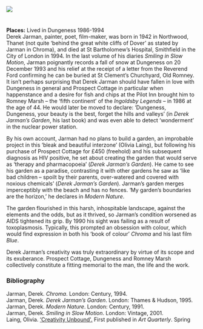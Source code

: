 <a href="https://dev.visual-essays.app"><img src="https://dev-visual-essays.netlify.app/images/ve-button.png"></a>
<param ve-config title="Derek Jarman (1942-1994)" author="Jeremy Page" layout="vtl" 
banner="images/Jarman2.jpg">
<param ve-entity eid="Q1506093" aliases="Romney Marsh">
<param ve-entity eid="Q2602144" aliases="Old Romney">
<param ve-entity eid="Q911577" aliases="Dungeness">
<param ve-entity eid="Q590422" aliases="Northwood">

#

**Places:** Lived in Dungeness 1986-1994   
Derek Jarman, painter, poet, film-maker, was born in 1942 in Northwood, Thanet (not quite ‘behind the great white cliffs of Dover’ as stated by Jarman in Chroma), and died at St Bartholomew’s Hospital, Smithfield in the City of London in 1994. In the last volume of his diaries _Smiling in Slow Motion_, Jarman poignantly records a fall of snow at Dungeness on 20 December 1993 and his relief at the receipt of a letter from the Reverend Ford confirming he can be buried at St Clement’s Churchyard, Old Romney.
It isn’t perhaps surprising that Derek Jarman should have fallen in love with Dungeness in general and Prospect Cottage in particular when happenstance and a desire for fish and chips at the Pilot Inn brought him to Romney Marsh – the ‘fifth continent’ of the _Ingoldsby Legends_ – in 1986 at the age of 44. He would later be moved to declare: ‘Dungeness, Dungeness, your beauty is the best, forget the hills and valleys’ (in _Derek Jarman’s Garden_, his last book) and was even able to detect ‘wonderment’ in the nuclear power station.
<param ve-image label="Prospect Cottage"
	   attribution="Alexandra Loske"
	   url="images/Jarman1.jpg">
<param ve-map center="Q1506093" zoom="10">

By his own account, Jarman had no plans to build a garden, an improbable project in this ‘bleak and beautiful interzone’ (Olivia Laing), but following his purchase of Prospect Cottage for £450 (freehold) and his subsequent diagnosis as HIV positive, he set about creating the garden that would serve as ‘therapy and pharmacopoeia’ (_Derek Jarman’s Garden_). He came to see his garden as a paradise, contrasting it with other gardens he saw as ‘like bad children – spoilt by their parents, over-watered and covered with noxious chemicals’ (_Derek Jarman’s Garden_). Jarman’s garden merges imperceptibly with the beach and has no fences. ‘My garden’s boundaries are the horizon,’ he declares in _Modern Nature_.
<param ve-image label="Dungeness."
	   attribution="Alexandra Loske"
	   url="images/Jarman3.jpg">
<param ve-map center="Q911577" zoom="10">

The garden flourished in this harsh, inhospitable landscape, against the elements and the odds, but as it thrived, so Jarman’s condition worsened as AIDS tightened its grip. By 1990 his sight was failing as a result of toxoplasmosis. Typically, this prompted an obsession with colour, which would find expression in both his ‘book of colour’ _Chroma_ and his last film _Blue_.
<param ve-image url="https://upload.wikimedia.org/wikipedia/commons/a/a6/Prospect_Cottage-_Derek_Jarman%27s_home%2C_Dungeness.jpg" label="Prospect Cottage, Derek Jarman's home, Dungeness" attribution="Poliphilo, CC0, via Wikimedia Commons">

Derek Jarman’s creativity was truly extraordinary by virtue of its scope and its exuberance. Prospect Cottage, Dungeness and Romney Marsh collectively constitute a fitting memorial to the man, the life and the work.
<param ve-image label="Dungeness"
	   attribution="Alexandra Loske"
	   url="images/Jarman4.jpg">
<param ve-map center="Q911577" zoom="10">

### Bibliography

Jarman, Derek. _Chroma_. London: Century, 1994.  
Jarman, Derek. _Derek Jarman’s Garden_. London: Thames & Hudson, 1995.  
Jarman, Derek. _Modern Nature_. London: Century, 1991.  
Jarman, Derek. _Smiling in Slow Motion_. London: Vintage, 2001.  
Laing, Olivia. [‘Creativity Unbound'.](https://www.artfund.org/blog/2020/03/05/the-story-of-derek-jarmans-prospect-cottage) First published in _Art Quarterly_. Spring 
